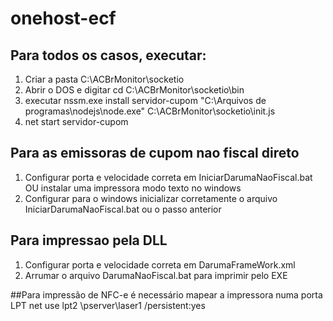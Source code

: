 # onehost-ecf

## Para todos os casos, executar:
1. Criar a pasta C:\ACBrMonitor\socketio
2. Abrir o DOS e digitar cd C:\ACBrMonitor\socketio\bin
3. executar nssm.exe install servidor-cupom "C:\Arquivos de programas\nodejs\node.exe" C:\ACBrMonitor\socketio\init.js
4. net start servidor-cupom


## Para as emissoras de cupom nao fiscal direto
1. Configurar porta e velocidade correta em IniciarDarumaNaoFiscal.bat OU instalar uma impressora modo texto no windows 
2. Configurar para o windows inicializar corretamente o arquivo IniciarDarumaNaoFiscal.bat ou o passo anterior

## Para impressao pela DLL
1. Configurar porta e velocidade correta em DarumaFrameWork.xml
2. Arrumar o arquivo DarumaNaoFiscal.bat para imprimir pelo EXE


##Para impressão de NFC-e é necessário mapear a impressora numa porta LPT
net use lpt2 \\pserver\laser1 /persistent:yes